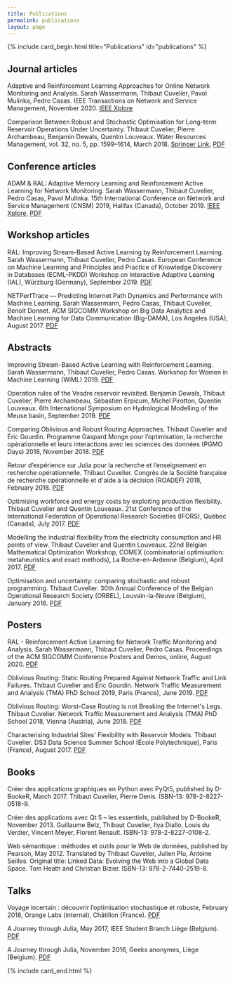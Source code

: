 ```yaml
---
title: Publications
permalink: publications
layout: page
---
```


{% include card_begin.html title="Publications" id="publications" %}

<h2 id="journal">Journal articles</h2>

Adaptive and Reinforcement Learning Approaches for Online Network Monitoring and Analysis. Sarah Wassermann, Thibaut Cuvelier, Pavol Mulinka, Pedro Casas.
IEEE Transactions on Network and Service Management, November 2020. [IEEE Xplore](https://ieeexplore.ieee.org/document/9256319)

Comparison Between Robust and Stochastic Optimisation for Long-term Reservoir Operations Under Uncertainty. Thibaut Cuvelier, Pierre Archambeau, Benjamin Dewals, Quentin Louveaux. Water Resources Management, vol. 32, no. 5, pp. 1599–1614, March 2018. [Springer Link](https://link.springer.com/article/10.1007/s11269-017-1893-1), [PDF](http://hdl.handle.net/2268/219394)

<h2 id="conference">Conference articles</h2>

ADAM & RAL: Adaptive Memory Learning and Reinforcement Active Learning for Network Monitoring. Sarah Wassermann, Thibaut Cuvelier, Pedro Casas, Pavol Mulinka. 15th International Conference on Network and Service Management (CNSM) 2019, Halifax (Canada), October 2019. [IEEE Xplore](https://ieeexplore.ieee.org/document/9012675), [PDF](https://hal.archives-ouvertes.fr/hal-02301393)

<h2 id="workshop">Workshop articles</h2>

RAL: Improving Stream-Based Active Learning by Reinforcement Learning. Sarah Wassermann, Thibaut Cuvelier, Pedro Casas. European Conference on Machine Learning and Principles and Practice of Knowledge Discovery in Databases (ECML-PKDD) Workshop on Interactive Adaptive Learning (IAL), Würzburg (Germany), September 2019. [PDF](https://hal.archives-ouvertes.fr/hal-02265426/)

NETPerfTrace — Predicting Internet Path Dynamics and Performance with Machine Learning. Sarah Wassermann, Pedro Casas, Thibaut Cuvelier, Benoît Donnet. ACM SIGCOMM Workshop on Big Data Analytics and Machine Learning for Data Communication (Big-DAMA), Los Angeles (USA), August 2017. [PDF](http://hdl.handle.net/2268/211667)

<h2 id="abstract">Abstracts</h2>

Improving Stream-Based Active Learning with Reinforcement Learning. 
Sarah Wassermann, Thibaut Cuvelier, Pedro Casas. 
Workshop for Women in Machine Learning (WiML) 2019.
[PDF](https://hal.archives-ouvertes.fr/hal-02375296)

Operation rules of the Vesdre reservoir revisited. 
Benjamin Dewals, Thibaut Cuvelier, Pierre Archambeau, Sébastien Erpicum, Michel Pirotton, Quentin Louveaux.
6th International Symposium on Hydrological Modelling of the Meuse basin, September 2019.
[PDF](http://hdl.handle.net/2268/239415)

Comparing Oblivious and Robust Routing Approaches. 
Thibaut Cuvelier and Éric Gourdin. 
Programme Gaspard Monge pour l’optimisation, la recherche opérationnelle et leurs interactions avec les sciences des données (PGMO Days) 2018, November 2018. 
[PDF](http://hdl.handle.net/2268/229784)

Retour d’expérience sur Julia pour la recherche et l’enseignement en recherche opérationnelle. 
Thibaut Cuvelier. 
Congrès de la Société française de recherche opérationnelle et d'aide à la décision (ROADEF) 2018, February 2018. 
[PDF](http://hdl.handle.net/2268/220267)

Optimising workforce and energy costs by exploiting production flexibility. 
Thibaut Cuvelier and Quentin Louveaux. 
21st Conference of the International Federation of Operational Research Societies (IFORS), Québec (Canada), July 2017. 
[PDF](http://hdl.handle.net/2268/207330)

Modelling the industrial flexibility from the electricity consumption and HR points of view. 
Thibaut Cuvelier and Quentin Louveaux. 
22nd Belgian Mathematical Optimization Workshop, COMEX (combinatorial optimisation: metaheuristics and exact methods), La Roche-en-Ardenne (Belgium), April 2017. 
[PDF](http://hdl.handle.net/2268/209469)

Optimisation and uncertainty: comparing stochastic and robust programming. 
Thibaut Cuvelier. 
30th Annual Conference of the Belgian Operational Research Society (ORBEL), Louvain-la-Neuve (Belgium), January 2016. 
[PDF](http://hdl.handle.net/2268/197081)


<h2 id="poster">Posters</h2>

RAL - Reinforcement Active Learning for Network Traffic Monitoring and Analysis. Sarah Wassermann, Thibaut Cuvelier, Pedro Casas. Proceedings of the ACM SIGCOMM Conference Posters and Demos, online, August 2020. [PDF](https://hal.archives-ouvertes.fr/hal-02932839)

Oblivious Routing: Static Routing Prepared Against Network Traffic and Link Failures. Thibaut Cuvelier and Éric Gourdin. Network Traffic Measurement and Analysis (TMA) PhD School 2019, Paris (France), June 2019. [PDF](https://hal.archives-ouvertes.fr/hal-02161708/)

Oblivious Routing: Worst-Case Routing is not Breaking the Internet's Legs. Thibaut Cuvelier. Network Traffic Measurement and Analysis (TMA) PhD School 2018, Vienna (Austria), June 2018. [PDF](http://hdl.handle.net/2268/227128)

Characterising Industrial Sites' Flexibility with Reservoir Models. Thibaut Cuvelier. DS3 Data Science Summer School (École Polytechnique), Paris (France), August 2017. [PDF](http://hdl.handle.net/2268/212703)

<h2 id="book">Books</h2>

Créer des applications graphiques en Python avec PyQt5, published by D-BookeR, March 2017. Thibaut Cuvelier, Pierre Denis. ISBN-13: 978-2-8227-0518-9. 

Créer des applications avec Qt 5 – les essentiels, published by D-BookeR, November 2013. Guillaume Belz, Thibaut Cuvelier, Ilya Diallo, Louis du Verdier, Vincent Meyer, Florent Renault. ISBN-13: 978-2-8227-0108-2. 

Web sémantique : méthodes et outils pour le Web de données, published by Pearson, May 2012. Translated by Thibaut Cuvelier, Julien Plu, Antoine Seilles. Original title: Linked Data: Evolving the Web into a Global Data Space. Tom Heath and Christian Bizier. ISBN-13: 978-2-7440-2519-8. 

<h2 id="talk">Talks</h2>

Voyage incertain : découvrir l’optimisation stochastique et robuste, February 2018, Orange Labs (internal), Châtillon (France). [PDF](http://hdl.handle.net/2268/219824)

A Journey through Julia, May 2017, IEEE Student Branch Liège (Belgium). [PDF](http://hdl.handle.net/2268/210211)

A Journey through Julia, November 2016, Geeks anonymes, Liège (Belgium). [PDF](http://hdl.handle.net/2268/203491)

{% include card_end.html %}
